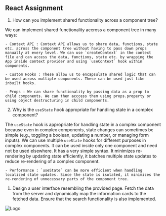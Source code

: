 ## React Assignment

1. How can you implement shared functionality across a component tree?

We can implement shared functionality accross a component tree in many ways:

    - Context API : Context API allows us to share data, functions, state etc. across the component tree without having to pass down props manually at every level. We can use `createContext` in the context file and can access the data, functions, state etc. by wrapping the App inside context provider and using `useContext` hook within components.

    - Custom Hooks : These allow us to encapsulate shared logic that can be used across multiple components. These can be used just like inbuilt hooks.

    - Props : We can share functionality by passing data as a prop to child components. We can then acccess them using props.property or using object destructuring in child components.


2. Why is the `useState` hook appropriate for handling state in a complex component?

The `useState` hook is appropriate for handling state in a complex component because even in complex components, state changes can sometimes be simple (e.g., toggling a boolean, updating a number, or managing form inputs). We can use multiple `useState` hooks for different purposes in complex components. It can be used inside only one component and need not be used elsewhere. It has a very simple syntax. It minimizes re-rendering by updating state efficiently, it batches multiple state updates to reduce re-rendering of a complex component.


    - Performance : `useState` can be more efficient when handling localized state updates. Since the state is isolated, it minimizes the re-rendering of unnecessary parts of the component tree.

1. Design a user interface resembling the provided page. Fetch the data from the server and dynamically map the information cards to the fetched data. Ensure that the search functionality is also implemented.

![Logo](UI-Screen-1.png)

